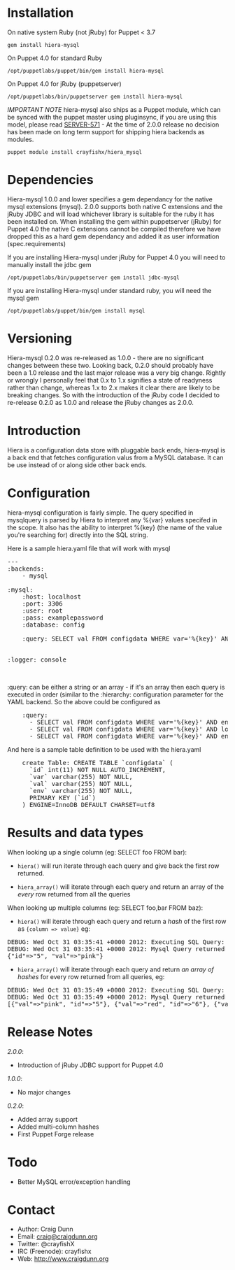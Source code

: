 
Installation
============

On native system Ruby (not jRuby) for Puppet < 3.7

`gem install hiera-mysql`


On Puppet 4.0 for standard Ruby

`/opt/puppetlabs/puppet/bin/gem install hiera-mysql`

On Puppet 4.0 for jRuby (puppetserver)

`/opt/puppetlabs/bin/puppetserver gem install hiera-mysql`


*IMPORTANT NOTE* hiera-mysql also ships as a Puppet module, which can be synced with the puppet master using pluginsync, if you are using this model, please read [SERVER-571](https://tickets.puppetlabs.com/browse/SERVER-571) - At the time of 2.0.0 release no decision has been made on long term support for shipping hiera backends as modules.

`puppet module install crayfishx/hiera_mysql`


Dependencies
============

Hiera-mysql 1.0.0 and lower specifies a gem dependancy for the native mysql extensions (mysql).  2.0.0 supports both native C extensions and the jRuby JDBC and will load whichever library is suitable for the ruby it has been installed on.  When installing the gem within puppetserver (jRuby) for Puppet 4.0 the native C extensions cannot be compiled therefore we have dropped this as a hard gem dependancy and added it as user information (spec.requirements)

If you are installing Hiera-mysql under jRuby for Puppet 4.0 you will need to manually install the jdbc gem

`/opt/puppetlabs/bin/puppetserver gem install jdbc-mysql`

If you are installing Hiera-mysql under standard ruby, you will need the mysql gem

`/opt/puppetlabs/puppet/bin/gem install mysql`


Versioning
==========

Hiera-mysql 0.2.0 was re-released as 1.0.0 - there are no significant changes between these two.  Looking back, 0.2.0 should probably have been a 1.0 release and the last major release was a very big change.  Rightly or wrongly I personally feel that 0.x to 1.x signifies a state of readyness rather than change, whereas 1.x to 2.x makes it clear there are likely to be breaking changes.  So with the introduction of the jRuby code I decided to re-release 0.2.0 as 1.0.0 and release the jRuby changes as 2.0.0.


Introduction
============

Hiera is a configuration data store with pluggable back ends, hiera-mysql is a back end that fetches configuration valus from a MySQL database.  It can be use instead of or along side other back ends.


Configuration
=============

hiera-mysql configuration is fairly simple.  The query specified in mysqlquery is parsed by Hiera to interpret any %{var} values specifed in the scope.  It also has the ability to interpret %{key} (the name of the value you're searching for) directly into the SQL string.

Here is a sample hiera.yaml file that will work with mysql

<pre>
---
:backends: 
    - mysql

:mysql:
    :host: localhost
    :port: 3306
    :user: root
    :pass: examplepassword
    :database: config

    :query: SELECT val FROM configdata WHERE var='%{key}' AND environment='%{env}'


:logger: console


</pre>

:query: can be either a string or an array - if it's an array then each query is executed in order (similar to the :hierarchy: configuration parameter for the YAML backend.  So the above could be configured as

<pre>
    :query:
      - SELECT val FROM configdata WHERE var='%{key}' AND environment='%{env}'
      - SELECT val FROM configdata WHERE var='%{key}' AND location='%{location}'
      - SELECT val FROM configdata WHERE var='%{key}' AND environment='common'
</pre>

And here is a sample table definition to be used with the hiera.yaml

<pre>
    create Table: CREATE TABLE `configdata` (
      `id` int(11) NOT NULL AUTO_INCREMENT,
      `var` varchar(255) NOT NULL,
      `val` varchar(255) NOT NULL,
      `env` varchar(255) NOT NULL,
      PRIMARY KEY (`id`)
    ) ENGINE=InnoDB DEFAULT CHARSET=utf8
</pre>

Results and data types
======================



When looking up a single column (eg: SELECT foo FROM bar):

* `hiera()` will run iterate through each query and give back the first row returned.

* `hiera_array()` will iterate through each query and return an array of the  _every_ row returned from all the queries

When looking up multiple columns (eg: SELECT foo,bar FROM baz):

* `hiera()` will iterate through each query and return a _hash_ of the first row as `{column => value}` eg:

<pre>
DEBUG: Wed Oct 31 03:35:41 +0000 2012: Executing SQL Query: SELECT val,id FROM configuration WHERE var='color' AND env='common' OR env='qa'
DEBUG: Wed Oct 31 03:35:41 +0000 2012: Mysql Query returned 4 rows
{"id"=>"5", "val"=>"pink"}
</pre>

* `hiera_array()` will iterate through each query and return _an array of hashes_ for every row returned from all queries, eg:

<pre>
DEBUG: Wed Oct 31 03:35:49 +0000 2012: Executing SQL Query: SELECT val,id FROM configuration WHERE var='color' AND env='common' OR env='qa'
DEBUG: Wed Oct 31 03:35:49 +0000 2012: Mysql Query returned 4 rows
[{"val"=>"pink", "id"=>"5"}, {"val"=>"red", "id"=>"6"}, {"val"=>"rose", "id"=>"7"}, {"val"=>"plain white", "id"=>"10"}]
</pre>

Release Notes
=============

_2.0.0_:
* Introduction of jRuby JDBC support for Puppet 4.0

_1.0.0_:
* No major changes

_0.2.0_:
* Added array support
* Added multi-column hashes
* First Puppet Forge release


Todo
====

- Better MySQL error/exception handling



Contact
=======

* Author: Craig Dunn
* Email: craig@craigdunn.org
* Twitter: @crayfishX
* IRC (Freenode): crayfishx
* Web: http://www.craigdunn.org


